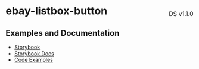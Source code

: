 <h1 style='display: flex; justify-content: space-between; align-items: center;'>
    <span>
        ebay-listbox-button
    </span>
    <span style='font-weight: normal; font-size: medium; margin-bottom: -15px;'>
        DS v1.1.0
    </span>
</h1>

## Examples and Documentation

- [Storybook](https://ebay.github.io/evo-web/ebayui-core/?path=/story/buttons-ebay-listbox-button)
- [Storybook Docs](https://ebay.github.io/evo-web/ebayui-core/?path=/docs/buttons-ebay-listbox-button)
- [Code Examples](https://github.com/eBay/evo-web/tree/main/packages/ebayui-core/src/components/ebay-listbox-button/examples)
